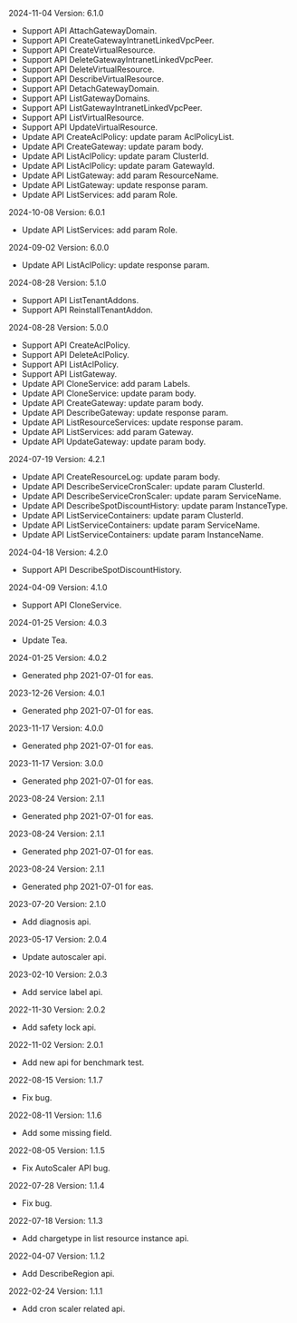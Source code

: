 2024-11-04 Version: 6.1.0
- Support API AttachGatewayDomain.
- Support API CreateGatewayIntranetLinkedVpcPeer.
- Support API CreateVirtualResource.
- Support API DeleteGatewayIntranetLinkedVpcPeer.
- Support API DeleteVirtualResource.
- Support API DescribeVirtualResource.
- Support API DetachGatewayDomain.
- Support API ListGatewayDomains.
- Support API ListGatewayIntranetLinkedVpcPeer.
- Support API ListVirtualResource.
- Support API UpdateVirtualResource.
- Update API CreateAclPolicy: update param AclPolicyList.
- Update API CreateGateway: update param body.
- Update API ListAclPolicy: update param ClusterId.
- Update API ListAclPolicy: update param GatewayId.
- Update API ListGateway: add param ResourceName.
- Update API ListGateway: update response param.
- Update API ListServices: add param Role.


2024-10-08 Version: 6.0.1
- Update API ListServices: add param Role.


2024-09-02 Version: 6.0.0
- Update API ListAclPolicy: update response param.


2024-08-28 Version: 5.1.0
- Support API ListTenantAddons.
- Support API ReinstallTenantAddon.


2024-08-28 Version: 5.0.0
- Support API CreateAclPolicy.
- Support API DeleteAclPolicy.
- Support API ListAclPolicy.
- Support API ListGateway.
- Update API CloneService: add param Labels.
- Update API CloneService: update param body.
- Update API CreateGateway: update param body.
- Update API DescribeGateway: update response param.
- Update API ListResourceServices: update response param.
- Update API ListServices: add param Gateway.
- Update API UpdateGateway: update param body.


2024-07-19 Version: 4.2.1
- Update API CreateResourceLog: update param body.
- Update API DescribeServiceCronScaler: update param ClusterId.
- Update API DescribeServiceCronScaler: update param ServiceName.
- Update API DescribeSpotDiscountHistory: update param InstanceType.
- Update API ListServiceContainers: update param ClusterId.
- Update API ListServiceContainers: update param ServiceName.
- Update API ListServiceContainers: update param InstanceName.


2024-04-18 Version: 4.2.0
- Support API DescribeSpotDiscountHistory.


2024-04-09 Version: 4.1.0
- Support API CloneService.


2024-01-25 Version: 4.0.3
- Update Tea.

2024-01-25 Version: 4.0.2
- Generated php 2021-07-01 for eas.

2023-12-26 Version: 4.0.1
- Generated php 2021-07-01 for eas.

2023-11-17 Version: 4.0.0
- Generated php 2021-07-01 for eas.

2023-11-17 Version: 3.0.0
- Generated php 2021-07-01 for eas.

2023-08-24 Version: 2.1.1
- Generated php 2021-07-01 for eas.

2023-08-24 Version: 2.1.1
- Generated php 2021-07-01 for eas.

2023-08-24 Version: 2.1.1
- Generated php 2021-07-01 for eas.

2023-07-20 Version: 2.1.0
- Add diagnosis api.

2023-05-17 Version: 2.0.4
- Update autoscaler api.

2023-02-10 Version: 2.0.3
- Add service label api.

2022-11-30 Version: 2.0.2
- Add safety lock api.

2022-11-02 Version: 2.0.1
- Add new api for benchmark test.

2022-08-15 Version: 1.1.7
- Fix bug.

2022-08-11 Version: 1.1.6
- Add some missing field.

2022-08-05 Version: 1.1.5
- Fix AutoScaler API bug.

2022-07-28 Version: 1.1.4
- Fix bug.

2022-07-18 Version: 1.1.3
- Add chargetype in list resource instance api.

2022-04-07 Version: 1.1.2
- Add DescribeRegion api.

2022-02-24 Version: 1.1.1
- Add cron scaler related api.

